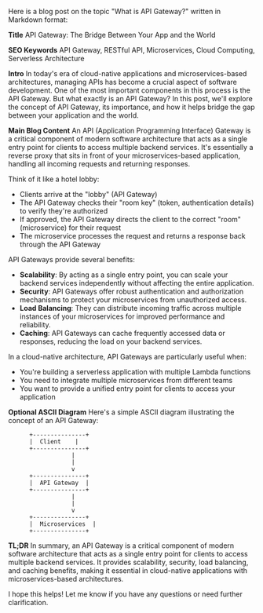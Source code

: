 Here is a blog post on the topic "What is API Gateway?" written in Markdown format:

**Title**
API Gateway: The Bridge Between Your App and the World

**SEO Keywords**
API Gateway, RESTful API, Microservices, Cloud Computing, Serverless Architecture

**Intro**
In today's era of cloud-native applications and microservices-based architectures, managing APIs has become a crucial aspect of software development. One of the most important components in this process is the API Gateway. But what exactly is an API Gateway? In this post, we'll explore the concept of API Gateway, its importance, and how it helps bridge the gap between your application and the world.

**Main Blog Content**
An API (Application Programming Interface) Gateway is a critical component of modern software architecture that acts as a single entry point for clients to access multiple backend services. It's essentially a reverse proxy that sits in front of your microservices-based application, handling all incoming requests and returning responses.

Think of it like a hotel lobby:

* Clients arrive at the "lobby" (API Gateway)
* The API Gateway checks their "room key" (token, authentication details) to verify they're authorized
* If approved, the API Gateway directs the client to the correct "room" (microservice) for their request
* The microservice processes the request and returns a response back through the API Gateway

API Gateways provide several benefits:

* **Scalability**: By acting as a single entry point, you can scale your backend services independently without affecting the entire application.
* **Security**: API Gateways offer robust authentication and authorization mechanisms to protect your microservices from unauthorized access.
* **Load Balancing**: They can distribute incoming traffic across multiple instances of your microservices for improved performance and reliability.
* **Caching**: API Gateways can cache frequently accessed data or responses, reducing the load on your backend services.

In a cloud-native architecture, API Gateways are particularly useful when:

* You're building a serverless application with multiple Lambda functions
* You need to integrate multiple microservices from different teams
* You want to provide a unified entry point for clients to access your application

**Optional ASCII Diagram**
Here's a simple ASCII diagram illustrating the concept of an API Gateway:
```
      +---------------+
      |  Client    |
      +---------------+
                  |
                  |
                  v
      +---------------+
      |  API Gateway  |
      +---------------+
                  |
                  |
                  v
      +---------------+
      |  Microservices  |
      +---------------+
```

**TL;DR**
In summary, an API Gateway is a critical component of modern software architecture that acts as a single entry point for clients to access multiple backend services. It provides scalability, security, load balancing, and caching benefits, making it essential in cloud-native applications with microservices-based architectures.

I hope this helps! Let me know if you have any questions or need further clarification.